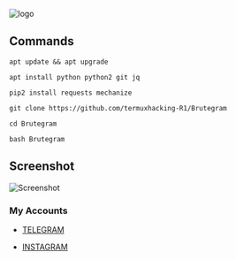 ![logo](https://i.postimg.cc/TRsZFV8V/20200606-021855.jpg) 


## Commands
```
apt update && apt upgrade

apt install python python2 git jq

pip2 install requests mechanize

git clone https://github.com/termuxhacking-R1/Brutegram 

cd Brutegram

bash Brutegram
```

## Screenshot 

![Screenshot](https://i.postimg.cc/fwLVDC81/Screenshot-20200502-193420-Termux.jpg) 


### My Accounts

* [TELEGRAM](https://t.me/termuxhackingR1)

* [INSTAGRAM](https://instagram.com/termuxhacking11)

